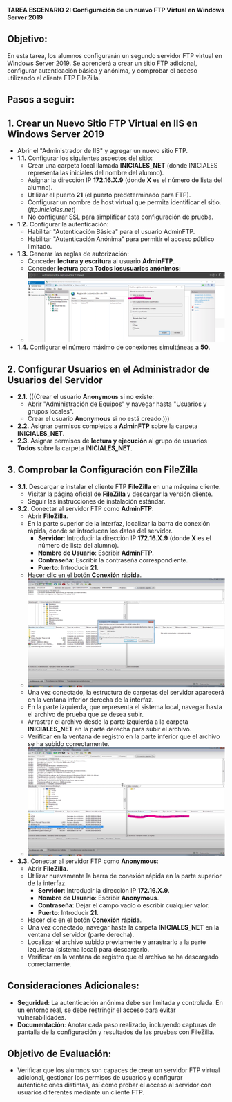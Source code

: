 **TAREA ESCENARIO 2: Configuración de un nuevo FTP Virtual en Windows Server 2019**

## Objetivo:
En esta tarea, los alumnos configurarán un segundo servidor FTP virtual en Windows Server 2019. Se aprenderá a crear un sitio FTP adicional, configurar autenticación básica y anónima, y comprobar el acceso utilizando el cliente FTP FileZilla.

## Pasos a seguir:

## **1. Crear un Nuevo Sitio FTP Virtual en IIS en Windows Server 2019**
   - Abrir el "Administrador de IIS" y agregar un nuevo sitio FTP.
   - **1.1.** Configurar los siguientes aspectos del sitio:
     - Crear una carpeta local llamada **INICIALES_NET** (donde INICIALES representa las iniciales del nombre del alumno).
     - Asignar la dirección IP **172.16.X.9** (donde **X** es el número de lista del alumno).
     - Utilizar el puerto **21** (el puerto predeterminado para FTP).
     - Configurar un nombre de host virtual que permita identificar el sitio. (*ftp.iniciales.net*)
     - No configurar SSL para simplificar esta configuración de prueba.
   - **1.2.** Configurar la autenticación:
     - Habilitar "Autenticación Básica" para el usuario AdminFTP.
     - Habilitar "Autenticación Anónima" para permitir el acceso público limitado.
   - **1.3.** Generar las reglas de autorización:
     - Conceder **lectura y escritura** al usuario **AdminFTP**.
     - Conceder **lectura** para **Todos losusuarios anónimos:**
     - ![alt text](image.png)
   - **1.4.** Configurar el número máximo de conexiones simultáneas a **50**.

## **2. Configurar Usuarios en el Administrador de Usuarios del Servidor**
   - **2.1.** (((Crear el usuario **Anonymous** si no existe:
     - Abrir "Administración de Equipos" y navegar hasta "Usuarios y grupos locales".
     - Crear el usuario **Anonymous** si no está creado.)))
   - **2.2.** Asignar permisos completos a **AdminFTP** sobre la carpeta **INICIALES_NET**.
   - **2.3.** Asignar permisos de **lectura y ejecución** al grupo de usuarios **Todos** sobre la carpeta **INICIALES_NET**.

## **3. Comprobar la Configuración con FileZilla**
   - **3.1.** Descargar e instalar el cliente FTP **FileZilla** en una máquina cliente.
     - Visitar la página oficial de **FileZilla** y descargar la versión cliente.
     - Seguir las instrucciones de instalación estándar.
   - **3.2.** Conectar al servidor FTP como **AdminFTP**:
     - Abrir **FileZilla**.
     - En la parte superior de la interfaz, localizar la barra de conexión rápida, donde se introducen los datos del servidor.
       - **Servidor**: Introducir la dirección IP **172.16.X.9** (donde **X** es el número de lista del alumno).
       - **Nombre de Usuario**: Escribir **AdminFTP**.
       - **Contraseña**: Escribir la contraseña correspondiente.
       - **Puerto**: Introducir **21**.
     - Hacer clic en el botón **Conexión rápida**.
     - ![alt text](image-25.png)
     - Una vez conectado, la estructura de carpetas del servidor aparecerá en la ventana inferior derecha de la interfaz.
     - En la parte izquierda, que representa el sistema local, navegar hasta el archivo de prueba que se desea subir.
     - Arrastrar el archivo desde la parte izquierda a la carpeta **INICIALES_NET** en la parte derecha para subir el archivo.
     - Verificar en la ventana de registro en la parte inferior que el archivo se ha subido correctamente.
     - ![alt text](image-26.png)
   - **3.3.** Conectar al servidor FTP como **Anonymous**:
     - Abrir **FileZilla**.
     - Utilizar nuevamente la barra de conexión rápida en la parte superior de la interfaz.
       - **Servidor**: Introducir la dirección IP **172.16.X.9**.
       - **Nombre de Usuario**: Escribir **Anonymous**.
       - **Contraseña**: Dejar el campo vacío o escribir cualquier valor.
       - **Puerto**: Introducir **21**.
     - Hacer clic en el botón **Conexión rápida**.
     - Una vez conectado, navegar hasta la carpeta **INICIALES_NET** en la ventana del servidor (parte derecha).
     - Localizar el archivo subido previamente y arrastrarlo a la parte izquierda (sistema local) para descargarlo.
     - Verificar en la ventana de registro que el archivo se ha descargado correctamente.

## Consideraciones Adicionales:
- **Seguridad**: La autenticación anónima debe ser limitada y controlada. En un entorno real, se debe restringir el acceso para evitar vulnerabilidades.
- **Documentación**: Anotar cada paso realizado, incluyendo capturas de pantalla de la configuración y resultados de las pruebas con FileZilla.

## Objetivo de Evaluación:
- Verificar que los alumnos son capaces de crear un servidor FTP virtual adicional, gestionar los permisos de usuarios y configurar autenticaciones distintas, así como probar el acceso al servidor con usuarios diferentes mediante un cliente FTP.

